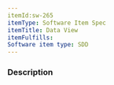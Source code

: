 ```yaml
---
itemId:sw-265
itemType: Software Item Spec
itemTitle: Data View 
itemFulfills: 
Software item type: SDD
---
```

### Description
<?xml version="1.0" encoding="UTF-8" standalone="yes"?>
<model type="com.apple.IDECoreDataModeler.DataModel" documentVersion="1.0" lastSavedToolsVersion="22757" systemVersion="23F79" minimumToolsVersion="Automatic" sourceLanguage="Swift" usedWithSwiftData="YES" userDefinedModelVersionIdentifier="">
    <entity name="ProcedureModel" representedClassName="ProcedureModel" syncable="YES" codeGenerationType="class">
        <attribute name="aHKA" attributeType="Double" usesScalarValueType="YES"/>
        <attribute name="data" optional="YES" attributeType="Binary"/>
        <attribute name="dateCreated" optional="YES" attributeType="Date" usesScalarValueType="NO"/>
        <attribute name="dateModified" optional="YES" attributeType="Date" usesScalarValueType="NO"/>
        <attribute name="dateOfBirth" optional="YES" attributeType="Date" usesScalarValueType="NO"/>
        <attribute name="eTag" optional="YES" attributeType="String"/>
        <attribute name="id" attributeType="UUID" usesScalarValueType="NO"/>
        <attribute name="implantName" optional="YES" attributeType="String"/>
        <attribute name="implantPoly" optional="YES" attributeType="String"/>
        <attribute name="implantSizeF" optional="YES" attributeType="Integer 16" usesScalarValueType="NO"/>
        <attribute name="implantSizeP" optional="YES" attributeType="Integer 16" usesScalarValueType="NO"/>
        <attribute name="implantSizeT" optional="YES" attributeType="Integer 16" usesScalarValueType="NO"/>
        <attribute name="implantSystem" optional="YES" attributeType="String"/>
        <attribute name="ldfa" attributeType="Double" defaultValueString="0.0" usesScalarValueType="YES"/>
        <attribute name="mpta" optional="YES" attributeType="Double" defaultValueString="0.0" usesScalarValueType="NO"/>
        <attribute name="patientFirstName" optional="YES" attributeType="String"/>
        <attribute name="patientId" optional="YES" attributeType="String"/>
        <attribute name="patientLastName" optional="YES" attributeType="String"/>
        <attribute name="patientSex" optional="YES" attributeType="String"/>
        <attribute name="planLastModifiedDate" optional="YES" attributeType="Date" usesScalarValueType="NO"/>
        <attribute name="planVersion" optional="YES" attributeType="Double" usesScalarValueType="NO"/>
        <attribute name="procedureType" attributeType="String"/>
        <attribute name="reviewState" attributeType="String" defaultValueString=""/>
        <attribute name="scheduledDate" attributeType="Date" usesScalarValueType="NO"/>
        <attribute name="side" optional="YES" attributeType="String"/>
        <attribute name="status" attributeType="String"/>
        <attribute name="userId" attributeType="String"/>
        <uniquenessConstraints>
            <uniquenessConstraint>
                <constraint value="id"/>
            </uniquenessConstraint>
        </uniquenessConstraints>
    </entity>
</model>